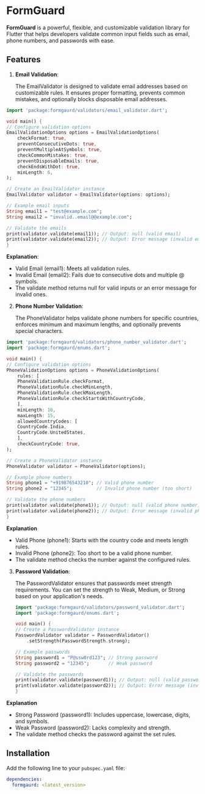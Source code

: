 # FormGuard

**FormGuard** is a powerful, flexible, and customizable validation library for Flutter that helps developers validate common input fields such as email, phone numbers, and passwords with ease. 

## Features

1. **Email Validation**:

    The EmailValidator is designed to validate email addresses based on customizable rules. It ensures proper formatting, prevents common mistakes, and optionally blocks disposable email addresses.   
```dart
import 'package:formgaurd/validators/email_validator.dart';

void main() {
// Configure validation options
EmailValidationOptions options = EmailValidationOptions(
    checkFormat: true,
    preventConsecutiveDots: true,
    preventMultipleAtSymbols: true,
    checkCommonMistakes: true,
    preventDisposableEmails: true,
    checkEndsWithDot: true,
    minLength: 6,
);

// Create an EmailValidator instance
EmailValidator validator = EmailValidator(options: options);

// Example email inputs
String email1 = "test@example.com";
String email2 = "invalid..email@@example.com";

// Validate the emails
print(validator.validate(email1)); // Output: null (valid email)
print(validator.validate(email2)); // Output: Error message (invalid email)
}
```

   **Explanation**:
- Valid Email (email1): Meets all validation rules.
- Invalid Email (email2): Fails due to consecutive dots and multiple @ symbols.
- The validate method returns null for valid inputs or an error message for invalid ones.


2. **Phone Number Validation**:

    The PhoneValidator helps validate phone numbers for specific countries, enforces minimum and maximum lengths, and optionally prevents special characters.
```dart
import 'package:formgaurd/validators/phone_number_validator.dart';
import 'package:formgaurd/enums.dart';

void main() {
// Configure validation options
PhoneValidationOptions options = PhoneValidationOptions(
    rules: [
    PhoneValidationRule.checkFormat,
    PhoneValidationRule.checkMinLength,
    PhoneValidationRule.checkMaxLength,
    PhoneValidationRule.checkStartsWithCountryCode,
    ],
    minLength: 10,
    maxLength: 15,
    allowedCountryCodes: [
    CountryCode.India,
    CountryCode.UnitedStates,
    ],
    checkCountryCode: true,
);

// Create a PhoneValidator instance
PhoneValidator validator = PhoneValidator(options);

// Example phone numbers
String phone1 = "+919876543210"; // Valid phone number
String phone2 = "12345";         // Invalid phone number (too short)

// Validate the phone numbers
print(validator.validate(phone1)); // Output: null (valid phone number)
print(validator.validate(phone2)); // Output: Error message (invalid phone number)
}
```

   **Explanation**
- Valid Phone (phone1): Starts with the country code and meets length rules.
- Invalid Phone (phone2): Too short to be a valid phone number.
- The validate method checks the number against the configured rules.


3. **Password Validation**:

    The PasswordValidator ensures that passwords meet strength requirements. You can set the strength to Weak, Medium, or Strong based on your application's needs.
    ```dart
    import 'package:formgaurd/validators/password_validator.dart';
    import 'package:formgaurd/enums.dart';

    void main() {
    // Create a PasswordValidator instance
    PasswordValidator validator = PasswordValidator()
        .setStrength(PasswordStrength.strong);

    // Example passwords
    String password1 = "P@ssw0rd123"; // Strong password
    String password2 = "12345";       // Weak password

    // Validate the passwords
    print(validator.validate(password1)); // Output: null (valid password)
    print(validator.validate(password2)); // Output: Error message (invalid password)
    }
    ```

  **Explanation**
- Strong Password (password1): Includes uppercase, lowercase, digits, and symbols.
- Weak Password (password2): Lacks complexity and strength.
- The validate method checks the password against the set rules.

## Installation

Add the following line to your `pubspec.yaml` file:

```yaml
dependencies:
  formgaurd: <latest_version>
```